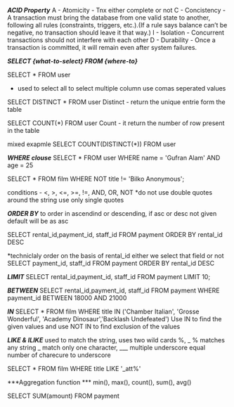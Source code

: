 ***ACID Property***
A - Atomicity - Tnx either complete or not
C - Concistency - A transaction must bring the database from one valid state to another, following all rules (constraints, triggers, etc.).(If a rule says balance can’t be negative, no transaction should leave it that way.)
I - Isolation - Concurrent transactions should not interfere with each other
D - Durability - Once a transaction is committed, it will remain even after system failures.



***SELECT {what-to-select} FROM {where-to}***

SELECT * FROM user

* used to select all
to select multiple column use comas seperated values

SELECT DISTINCT * FROM user
Distinct - return the unique entrie form the table

SELECT COUNT(*) FROM user
Count - it return the number of row present in the table

mixed exapmle
SELECT COUNT(DISTINCT(*)) FROM user

***WHERE clouse***
SELECT * FROM user
WHERE name = 'Gufran Alam' AND age = 25

SELECT * FROM film 
WHERE NOT title != 'Bilko Anonymous';

conditions - <, >, <=, >=, !=, AND, OR, NOT
*do not use double quotes around the string use only single quotes


***ORDER BY***
to order in ascendind or descending, if asc or desc not given default will be as asc

SELECT rental_id,payment_id, staff_id FROM payment
ORDER BY rental_id DESC

*techniclaly order on the basis of rental_id either we select that field or not
SELECT payment_id, staff_id FROM payment
ORDER BY rental_id DESC

***LIMIT***
SELECT rental_id,payment_id, staff_id FROM payment
LIMIT 10;


***BETWEEN***
SELECT rental_id,payment_id, staff_id  FROM payment
WHERE payment_id BETWEEN 18000 AND 21000

***IN***
SELECT * FROM film
WHERE title IN ('Chamber Italian', 'Grosse Wonderful', 'Academy Dinosaur','Backlash Undefeated')
Use IN to find the given values and use NOT IN to find exclusion of the values

***LIKE & ILIKE***
used to match the string, uses two wild cards %, _
% matches any string 
_ match only one character, ___ multiple underscore equal number of charecure to underscore

SELECT * FROM film
WHERE title LIKE '_att%'

***Aggregation function ***
min(), max(), count(), sum(), avg()

SELECT SUM(amount) FROM payment
